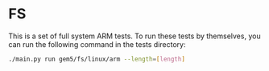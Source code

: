 # FS

This is a set of full system ARM tests.
To run these tests by themselves, you can run the following command in the tests directory:

```bash
./main.py run gem5/fs/linux/arm --length=[length]
```
